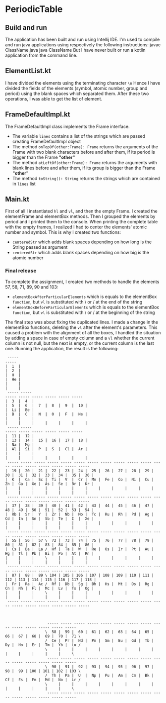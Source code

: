 # PeriodicTable

## Build and run
The application has been built and run using Intellij IDE.
I'm used to compile and run java applications using respectively the following instructions: 
javac ClassName.java
java ClassName
But I have never built or run a kotlin application from the command line.


##  ElementList.kt
I have divided the elements using the terminating character `\n`
Hence I have divided the fields of the elements (symbol, atomic number, group and period) using the blank spaces which separated them.
After these two operations, I was able to get the list of element.

## FrameDefaultImpl.kt
The FrameDefaultImpl class implements the Frame interface.
+ The variable `lines` contains a list of the strings which are passed creating FrameDefaultImpl object
+ The method `onTopOf(other:Frame): Frame` returns the arguments of the Frame with two blank characters before and after them, if its period is bigger than the Frame **"other"**
+ The method `atLeftOf(other:Frame): Frame` returns the arguments with blank lines before and after them, if its group is bigger than the Frame **"other"**
+ The method `toString(): String` returns the strings which are contained in `lines` list

## Main.kt
First of all I instantiated `hl` and `vl`, and then the empty Frame.
I created the elementFrame and elementBox methods.
Then I grouped the elements by period and I printed them to the console. When printing the complete table with the empty frames, I realized I had to center the elements' atomic number and symbol. This is why I created two functions:
+ `centeredStr` which adds blank spaces depending on how long is the String passed as argument
+ `centeredStr` which adds blank spaces depending on how big is the atomic number

### Final release
To complete the assignment, I created two methods to handle the elements 57, 58, 71, 89, 90 and 103:
+ `elementBoxAfterParticularElements` which is equals to the elementBox `function`, but `vl` is substituted with \ or / at the end of the string
+ `elementBoxBeforeParticularElements` which is equals to the elementBox `function`, but `vl` is substituted with \ or / at the beginning of the string

The final step was about fixing the duplicated lines.
I made a change in the elementBox functions, deleting the `vl` after the element's parameters.
This caused a problem with the alignment of all the boxes, I handled the situation by adding a space in case of empty column and a `vl` whether the current column is not null, but the next is empty, or the current column is the last one.
Running the application, the result is the following:
```
 -----                                                                                                 -----
|  1  |                                                                                               |  2  |
|  H  |                                                                                               |  He |
|     |                                                                                               |     |
 ----- -----                                                             ----- ----- ----- ----- ----- -----
|  3  |  4  |                                                           |  5  |  6  |  7  |  8  |  9  |  10 |
|  Li |  Be |                                                           |  B  |  C  |  N  |  O  |  F  |  Ne |
|     |     |                                                           |     |     |     |     |     |     |
 ----- -----                                                             ----- ----- ----- ----- ----- -----
|  11 |  12 |                                                           |  13 |  14 |  15 |  16 |  17 |  18 |
|  Na |  Mg |                                                           |  Al |  Si |  P  |  S  |  Cl |  Ar |
|     |     |                                                           |     |     |     |     |     |     |
 ----- ----- ----- ----- ----- ----- ----- ----- ----- ----- ----- ----- ----- ----- ----- ----- ----- -----
|  19 |  20 |  21 |  22 |  23 |  24 |  25 |  26 |  27 |  28 |  29 |  30 |  31 |  32 |  33 |  34 |  35 |  36 |
|  K  |  Ca |  Sc |  Ti |  V  |  Cr |  Mn |  Fe |  Co |  Ni |  Cu |  Zn |  Ga |  Ge |  As |  Se |  Br |  Kr |
|     |     |     |     |     |     |     |     |     |     |     |     |     |     |     |     |     |     |
 ----- ----- ----- ----- ----- ----- ----- ----- ----- ----- ----- ----- ----- ----- ----- ----- ----- -----
|  37 |  38 |  39 |  40 |  41 |  42 |  43 |  44 |  45 |  46 |  47 |  48 |  49 |  50 |  51 |  52 |  53 |  54 |
|  Rb |  Sr |  Y  |  Zr |  Nb |  Mo |  Tc |  Ru |  Rh |  Pd |  Ag |  Cd |  In |  Sn |  Sb |  Te |  I  |  Xe |
|     |     |     |     |     |     |     |     |     |     |     |     |     |     |     |     |     |     |
 ----- ----- ----- ----- ----- ----- ----- ----- ----- ----- ----- ----- ----- ----- ----- ----- ----- -----
|  55 |  56 |  57 \  72 |  73 |  74 |  75 |  76 |  77 |  78 |  79 |  80 |  81 |  82 |  83 |  84 |  85 |  86 |
|  Cs |  Ba |  La /  Hf |  Ta |  W  |  Re |  Os |  Ir |  Pt |  Au |  Hg |  Tl |  Pb |  Bi |  Po |  At |  Rn |
|     |     |     \     |     |     |     |     |     |     |     |     |     |     |     |     |     |     |
 ----- ----- ----- ----- ----- ----- ----- ----- ----- ----- ----- ----- ----- ----- ----- ----- ----- -----
|  87 |  88 |  89 \ 104 | 105 | 106 | 107 | 108 | 109 | 110 | 111 | 112 | 113 | 114 | 115 | 116 | 117 | 118 |
|  Fr |  Ra |  Ac /  Rf |  Db |  Sg |  Bh |  Hs |  Mt |  Ds |  Rg |  Cn |  Nh |  Fl |  Mc |  Lv |  Ts |  Og |
|     |     |     \     |     |     |     |     |     |     |     |     |     |     |     |     |     |     |
 ----- ----- ----- ----- ----- ----- ----- ----- ----- ----- ----- ----- ----- ----- ----- ----- ----- -----



                   ----- ----- ----- ----- ----- ----- ----- ----- ----- ----- ----- ----- ----- -----
                  \  58 |  59 |  60 |  61 |  62 |  63 |  64 |  65 |  66 |  67 |  68 |  69 |  70 |  71 \
                  /  Ce |  Pr |  Nd |  Pm |  Sm |  Eu |  Gd |  Tb |  Dy |  Ho |  Er |  Tm |  Yb |  Lu /
                  \     |     |     |     |     |     |     |     |     |     |     |     |     |     \
                   ----- ----- ----- ----- ----- ----- ----- ----- ----- ----- ----- ----- ----- -----
                  \  90 |  91 |  92 |  93 |  94 |  95 |  96 |  97 |  98 |  99 | 100 | 101 | 102 | 103 \
                  /  Th |  Pa |  U  |  Np |  Pu |  Am |  Cm |  Bk |  Cf |  Es |  Fm |  Md |  No |  Lr /
                  \     |     |     |     |     |     |     |     |     |     |     |     |     |     \
                   ----- ----- ----- ----- ----- ----- ----- ----- ----- ----- ----- ----- ----- -----
                  

